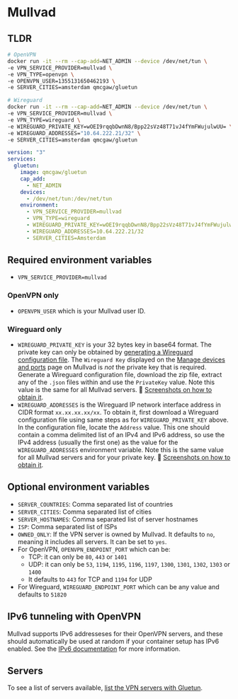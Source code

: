 # Mullvad

## TLDR

```sh
# OpenVPN
docker run -it --rm --cap-add=NET_ADMIN --device /dev/net/tun \
-e VPN_SERVICE_PROVIDER=mullvad \
-e VPN_TYPE=openvpn \
-e OPENVPN_USER=1355131650462193 \
-e SERVER_CITIES=amsterdam qmcgaw/gluetun
```

```sh
# Wireguard
docker run -it --rm --cap-add=NET_ADMIN --device /dev/net/tun \
-e VPN_SERVICE_PROVIDER=mullvad \
-e VPN_TYPE=wireguard \
-e WIREGUARD_PRIVATE_KEY=wOEI9rqqbDwnN8/Bpp22sVz48T71vJ4fYmFWujulwUU= \
-e WIREGUARD_ADDRESSES="10.64.222.21/32" \
-e SERVER_CITIES=amsterdam qmcgaw/gluetun
```

```yml
version: "3"
services:
  gluetun:
    image: qmcgaw/gluetun
    cap_add:
      - NET_ADMIN
    devices:
      - /dev/net/tun:/dev/net/tun
    environment:
      - VPN_SERVICE_PROVIDER=mullvad
      - VPN_TYPE=wireguard
      - WIREGUARD_PRIVATE_KEY=wOEI9rqqbDwnN8/Bpp22sVz48T71vJ4fYmFWujulwUU=
      - WIREGUARD_ADDRESSES=10.64.222.21/32
      - SERVER_CITIES=Amsterdam
```

## Required environment variables

- `VPN_SERVICE_PROVIDER=mullvad`

### OpenVPN only

- `OPENVPN_USER` which is your Mullvad user ID.

### Wireguard only

- `WIREGUARD_PRIVATE_KEY` is your 32 bytes key in base64 format. The private key can only be obtained by [generating a Wireguard configuration file](https://mullvad.net/en/account/#/wireguard-config). The `Wireguard Key` displayed on the [Manage devices and ports](https://mullvad.net/en/account/#/ports) page on Mullvad is *not* the private key that is required. Generate a Wireguard configuration file, download the zip file, extract any of the `.json` files within and use the `PrivateKey` value. Note this value is the same for all Mullvad servers. 💁 [Screenshots on how to obtain it](https://github.com/qdm12/gluetun/discussions/805#discussioncomment-2026642).
- `WIREGUARD_ADDRESSES` is the Wireguard IP network interface address in CIDR format `xx.xx.xx.xx/xx`. To obtain it, first download a Wireguard configuration file using same steps as for `WIREGUARD_PRIVATE_KEY` above. In the configuration file, locate the `Address` value. This one should contain a comma delimited list of an IPv4 and IPv6 address, so use the IPv4 address (usually the first one) as the value for the `WIREGUARD_ADDRESSES` environment variable. Note this is the same value for all Mullvad servers and for your private key. 💁 [Screenshots on how to obtain it](https://github.com/qdm12/gluetun/discussions/805#discussioncomment-2026642).

## Optional environment variables

- `SERVER_COUNTRIES`: Comma separated list of countries
- `SERVER_CITIES`: Comma separated list of cities
- `SERVER_HOSTNAMES`: Comma separated list of server hostnames
- `ISP`: Comma separated list of ISPs
- `OWNED_ONLY`: If the VPN server is owned by Mullvad. It defaults to `no`, meaning it includes all servers. It can be set to `yes`.
- For OpenVPN, `OPENVPN_ENDPOINT_PORT` which can be:
  - TCP: it can only be `80`, `443` or `1401`
  - UDP: it can only be `53`, `1194`, `1195`, `1196`, `1197`, `1300`, `1301`,   `1302`, `1303` or `1400`
  - It defaults to `443` for TCP and `1194` for UDP
- For Wireguard, `WIREGUARD_ENDPOINT_PORT` which can be any value and defaults to `51820`

## IPv6 tunneling with OpenVPN

Mullvad supports IPv6 addresseses for their OpenVPN servers, and these should automatically be used at random if your container setup has IPv6 enabled. See the [IPv6 documentation](../advanced/ipv6.md) for more information.

## Servers

To see a list of servers available, [list the VPN servers with Gluetun](../servers.md#list-of-vpn-servers).
